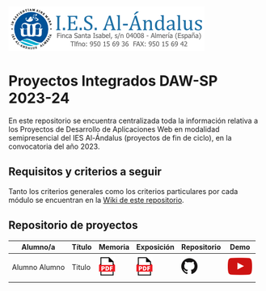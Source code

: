 <img src="img/LogoIESAlndalus.png">

# Proyectos Integrados DAW-SP 2023-24

En este repositorio se encuentra centralizada toda la información relativa a los Proyectos de Desarrollo de Aplicaciones Web en modalidad semipresencial del IES Al-Ándalus (proyectos de fin de ciclo), en la convocatoria del año 2023.

## Requisitos y criterios a seguir

Tanto los criterios generales como los criterios particulares por cada módulo se encuentran en la [Wiki de este repositorio](pialandalus/proyectos-daw-2023/wiki).

## Repositorio de proyectos

<div align="center">
  
| Alumno/a | Título | Memoria | Exposición | Repositorio | Demo |
| ------------- | ------------- | ------------- | ------------- | ------------- | ------------- |
| Alumno Alumno  | Titulo  | [<img src="img/pdf.png">](pdf/memoria.pdf)  | [<img src="img/pdf.png">](pdf/presentación.pdf)  | [<img src="img/github.png">](https://github.com/)  | [<img src="img/youtube.png">](https://www.youtube.com)  |

</div>
